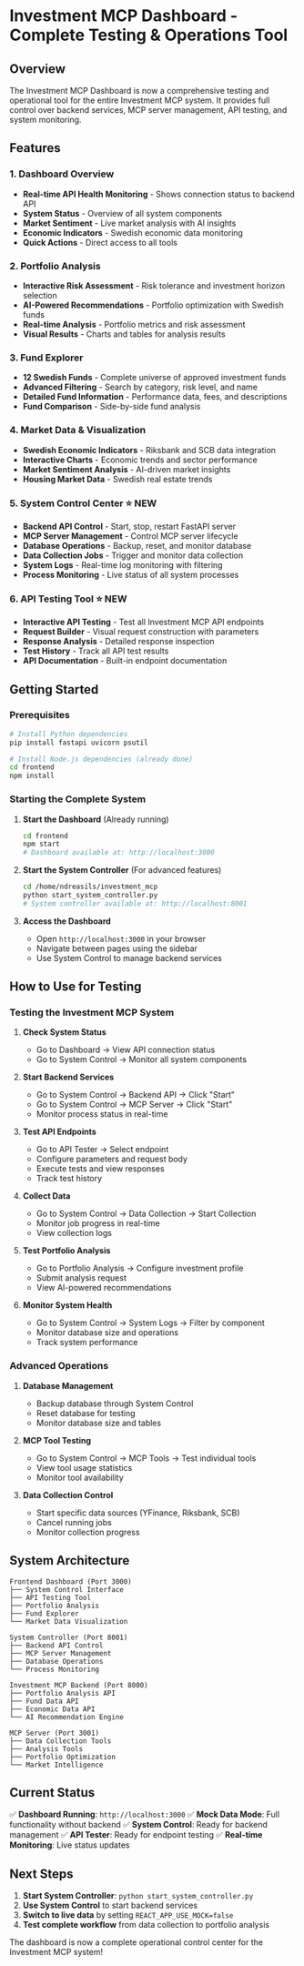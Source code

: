 # Investment MCP Dashboard - Complete Testing & Operations Tool

## Overview
The Investment MCP Dashboard is now a comprehensive testing and operational tool for the entire Investment MCP system. It provides full control over backend services, MCP server management, API testing, and system monitoring.

## Features

### 1. Dashboard Overview
- **Real-time API Health Monitoring** - Shows connection status to backend API
- **System Status** - Overview of all system components
- **Market Sentiment** - Live market analysis with AI insights
- **Economic Indicators** - Swedish economic data monitoring
- **Quick Actions** - Direct access to all tools

### 2. Portfolio Analysis
- **Interactive Risk Assessment** - Risk tolerance and investment horizon selection
- **AI-Powered Recommendations** - Portfolio optimization with Swedish funds
- **Real-time Analysis** - Portfolio metrics and risk assessment
- **Visual Results** - Charts and tables for analysis results

### 3. Fund Explorer
- **12 Swedish Funds** - Complete universe of approved investment funds
- **Advanced Filtering** - Search by category, risk level, and name
- **Detailed Fund Information** - Performance data, fees, and descriptions
- **Fund Comparison** - Side-by-side fund analysis

### 4. Market Data & Visualization
- **Swedish Economic Indicators** - Riksbank and SCB data integration
- **Interactive Charts** - Economic trends and sector performance
- **Market Sentiment Analysis** - AI-driven market insights
- **Housing Market Data** - Swedish real estate trends

### 5. System Control Center ⭐ NEW
- **Backend API Control** - Start, stop, restart FastAPI server
- **MCP Server Management** - Control MCP server lifecycle
- **Database Operations** - Backup, reset, and monitor database
- **Data Collection Jobs** - Trigger and monitor data collection
- **System Logs** - Real-time log monitoring with filtering
- **Process Monitoring** - Live status of all system processes

### 6. API Testing Tool ⭐ NEW
- **Interactive API Testing** - Test all Investment MCP API endpoints
- **Request Builder** - Visual request construction with parameters
- **Response Analysis** - Detailed response inspection
- **Test History** - Track all API test results
- **API Documentation** - Built-in endpoint documentation

## Getting Started

### Prerequisites
```bash
# Install Python dependencies
pip install fastapi uvicorn psutil

# Install Node.js dependencies (already done)
cd frontend
npm install
```

### Starting the Complete System

1. **Start the Dashboard** (Already running)
   ```bash
   cd frontend
   npm start
   # Dashboard available at: http://localhost:3000
   ```

2. **Start the System Controller** (For advanced features)
   ```bash
   cd /home/ndreasils/investment_mcp
   python start_system_controller.py
   # System controller available at: http://localhost:8001
   ```

3. **Access the Dashboard**
   - Open `http://localhost:3000` in your browser
   - Navigate between pages using the sidebar
   - Use System Control to manage backend services

## How to Use for Testing

### Testing the Investment MCP System

1. **Check System Status**
   - Go to Dashboard → View API connection status
   - Go to System Control → Monitor all system components

2. **Start Backend Services**
   - Go to System Control → Backend API → Click "Start"
   - Go to System Control → MCP Server → Click "Start"
   - Monitor process status in real-time

3. **Test API Endpoints**
   - Go to API Tester → Select endpoint
   - Configure parameters and request body
   - Execute tests and view responses
   - Track test history

4. **Collect Data**
   - Go to System Control → Data Collection → Start Collection
   - Monitor job progress in real-time
   - View collection logs

5. **Test Portfolio Analysis**
   - Go to Portfolio Analysis → Configure investment profile
   - Submit analysis request
   - View AI-powered recommendations

6. **Monitor System Health**
   - Go to System Control → System Logs → Filter by component
   - Monitor database size and operations
   - Track system performance

### Advanced Operations

1. **Database Management**
   - Backup database through System Control
   - Reset database for testing
   - Monitor database size and tables

2. **MCP Tool Testing**
   - Go to System Control → MCP Tools → Test individual tools
   - View tool usage statistics
   - Monitor tool availability

3. **Data Collection Control**
   - Start specific data sources (YFinance, Riksbank, SCB)
   - Cancel running jobs
   - Monitor collection progress

## System Architecture

```
Frontend Dashboard (Port 3000)
├── System Control Interface
├── API Testing Tool  
├── Portfolio Analysis
├── Fund Explorer
└── Market Data Visualization

System Controller (Port 8001)
├── Backend API Control
├── MCP Server Management
├── Database Operations
└── Process Monitoring

Investment MCP Backend (Port 8000)
├── Portfolio Analysis API
├── Fund Data API
├── Economic Data API
└── AI Recommendation Engine

MCP Server (Port 3001)
├── Data Collection Tools
├── Analysis Tools
├── Portfolio Optimization
└── Market Intelligence
```

## Current Status

✅ **Dashboard Running**: `http://localhost:3000`
✅ **Mock Data Mode**: Full functionality without backend
✅ **System Control**: Ready for backend management
✅ **API Tester**: Ready for endpoint testing
✅ **Real-time Monitoring**: Live status updates

## Next Steps

1. **Start System Controller**: `python start_system_controller.py`
2. **Use System Control** to start backend services
3. **Switch to live data** by setting `REACT_APP_USE_MOCK=false`
4. **Test complete workflow** from data collection to portfolio analysis

The dashboard is now a complete operational control center for the Investment MCP system!
